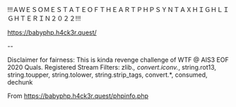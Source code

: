 !!!ＡＷＥＳＯＭＥＳＴＡＴＥＯＦＴＨＥＡＲＴＰＨＰＳＹＮＴＡＸＨＩＧＨＬＩＧＨＴＥＲＩＮ２０２２!!!

https://babyphp.h4ck3r.quest/

--

Disclaimer for fairness: This is kinda revenge challenge of WTF @ AIS3 EOF 2020 Quals.
Registered Stream Filters: zlib.*, convert.iconv.*, string.rot13, string.toupper, string.tolower, string.strip_tags, convert.*, consumed, dechunk

From https://babyphp.h4ck3r.quest/phpinfo.php
